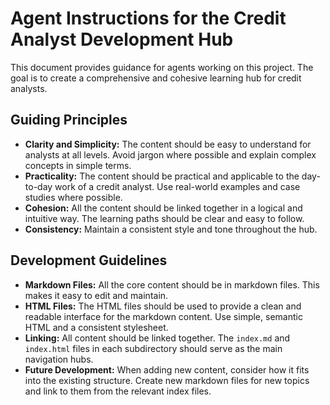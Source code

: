 # Agent Instructions for the Credit Analyst Development Hub

This document provides guidance for agents working on this project. The goal is to create a comprehensive and cohesive learning hub for credit analysts.

## Guiding Principles

*   **Clarity and Simplicity:** The content should be easy to understand for analysts at all levels. Avoid jargon where possible and explain complex concepts in simple terms.
*   **Practicality:** The content should be practical and applicable to the day-to-day work of a credit analyst. Use real-world examples and case studies where possible.
*   **Cohesion:** All the content should be linked together in a logical and intuitive way. The learning paths should be clear and easy to follow.
*   **Consistency:** Maintain a consistent style and tone throughout the hub.

## Development Guidelines

*   **Markdown Files:** All the core content should be in markdown files. This makes it easy to edit and maintain.
*   **HTML Files:** The HTML files should be used to provide a clean and readable interface for the markdown content. Use simple, semantic HTML and a consistent stylesheet.
*   **Linking:** All content should be linked together. The `index.md` and `index.html` files in each subdirectory should serve as the main navigation hubs.
*   **Future Development:** When adding new content, consider how it fits into the existing structure. Create new markdown files for new topics and link to them from the relevant index files.
